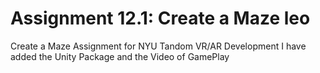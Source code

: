 # Assignment 12.1: Create a Maze leo
 Create a Maze Assignment for NYU Tandom VR/AR Development
I have added the Unity Package and the Video of GamePlay
